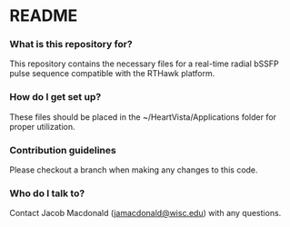 # README #



### What is this repository for? ###

This repository contains the necessary files for a real-time radial bSSFP pulse sequence compatible with the RTHawk platform.

### How do I get set up? ###

These files should be placed in the ~/HeartVista/Applications folder for proper utilization.

### Contribution guidelines ###

Please checkout a branch when making any changes to this code.

### Who do I talk to? ###

Contact Jacob Macdonald (jamacdonald@wisc.edu) with any questions.